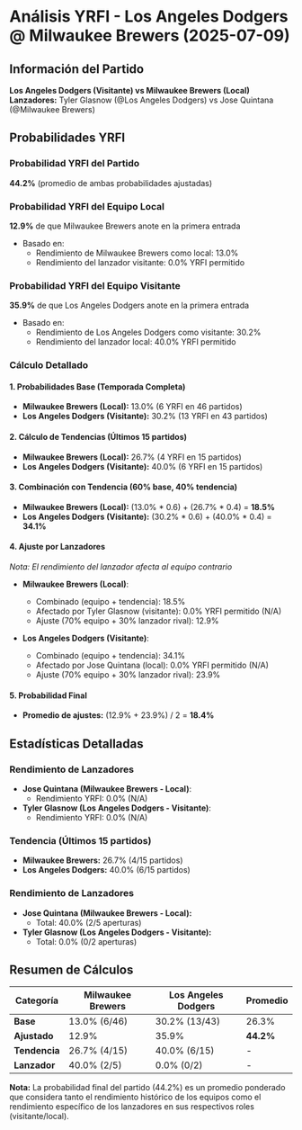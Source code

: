 # Análisis YRFI - Los Angeles Dodgers @ Milwaukee Brewers (2025-07-09)

## Información del Partido
**Los Angeles Dodgers (Visitante) vs Milwaukee Brewers (Local)**  
**Lanzadores:** Tyler Glasnow (@Los Angeles Dodgers) vs Jose Quintana (@Milwaukee Brewers)

## Probabilidades YRFI

### Probabilidad YRFI del Partido
**44.2%** (promedio de ambas probabilidades ajustadas)

### Probabilidad YRFI del Equipo Local
**12.9%** de que Milwaukee Brewers anote en la primera entrada
- Basado en:
  - Rendimiento de Milwaukee Brewers como local: 13.0%
  - Rendimiento del lanzador visitante: 0.0% YRFI permitido

### Probabilidad YRFI del Equipo Visitante
**35.9%** de que Los Angeles Dodgers anote en la primera entrada
- Basado en:
  - Rendimiento de Los Angeles Dodgers como visitante: 30.2%
  - Rendimiento del lanzador local: 40.0% YRFI permitido

### Cálculo Detallado

#### 1. Probabilidades Base (Temporada Completa)
- **Milwaukee Brewers (Local):** 13.0% (6 YRFI en 46 partidos)
- **Los Angeles Dodgers (Visitante):** 30.2% (13 YRFI en 43 partidos)

#### 2. Cálculo de Tendencias (Últimos 15 partidos)
- **Milwaukee Brewers (Local):** 26.7% (4 YRFI en 15 partidos)
- **Los Angeles Dodgers (Visitante):** 40.0% (6 YRFI en 15 partidos)

#### 3. Combinación con Tendencia (60% base, 40% tendencia)
- **Milwaukee Brewers (Local):** (13.0% * 0.6) + (26.7% * 0.4) = **18.5%**
- **Los Angeles Dodgers (Visitante):** (30.2% * 0.6) + (40.0% * 0.4) = **34.1%**

#### 4. Ajuste por Lanzadores
*Nota: El rendimiento del lanzador afecta al equipo contrario*

- **Milwaukee Brewers (Local)**:
  - Combinado (equipo + tendencia): 18.5%
  - Afectado por Tyler Glasnow (visitante): 0.0% YRFI permitido (N/A)
  - Ajuste (70% equipo + 30% lanzador rival): 12.9%

- **Los Angeles Dodgers (Visitante)**:
  - Combinado (equipo + tendencia): 34.1%
  - Afectado por Jose Quintana (local): 0.0% YRFI permitido (N/A)
  - Ajuste (70% equipo + 30% lanzador rival): 23.9%

#### 5. Probabilidad Final
- **Promedio de ajustes:** (12.9% + 23.9%) / 2 = **18.4%**

## Estadísticas Detalladas


### Rendimiento de Lanzadores
- **Jose Quintana (Milwaukee Brewers - Local)**:
  - Rendimiento YRFI: 0.0% (N/A)
- **Tyler Glasnow (Los Angeles Dodgers - Visitante)**:
  - Rendimiento YRFI: 0.0% (N/A)
### Tendencia (Últimos 15 partidos)
- **Milwaukee Brewers:** 26.7% (4/15 partidos)
- **Los Angeles Dodgers:** 40.0% (6/15 partidos)

### Rendimiento de Lanzadores
- **Jose Quintana (Milwaukee Brewers - Local):**
  - Total: 40.0% (2/5 aperturas)
- **Tyler Glasnow (Los Angeles Dodgers - Visitante):**
  - Total: 0.0% (0/2 aperturas)

## Resumen de Cálculos
| Categoría | Milwaukee Brewers    | Los Angeles Dodgers  | Promedio |
|-----------|----------------------|----------------------|----------|
| **Base** | 13.0% (6/46) | 30.2% (13/43) | 26.3% |
| **Ajustado** | 12.9% | 35.9% | **44.2%** |
| **Tendencia** | 26.7% (4/15) | 40.0% (6/15) | - |
| **Lanzador** | 40.0% (2/5) | 0.0% (0/2) | - |

**Nota:** La probabilidad final del partido (44.2%) es un promedio ponderado que considera tanto el rendimiento histórico de los equipos como el rendimiento específico de los lanzadores en sus respectivos roles (visitante/local).